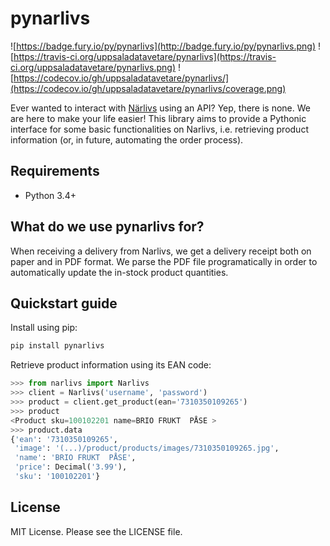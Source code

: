 # pynarlivs

![https://badge.fury.io/py/pynarlivs](http://badge.fury.io/py/pynarlivs.png)
![https://travis-ci.org/uppsaladatavetare/pynarlivs](https://travis-ci.org/uppsaladatavetare/pynarlivs.png)
![https://codecov.io/gh/uppsaladatavetare/pynarlivs/](https://codecov.io/gh/uppsaladatavetare/pynarlivs/coverage.png)

Ever wanted to interact with [Närlivs](http://www.narlivs.se) using an API?
Yep, there is none. We are here to make your life easier! This library aims
to provide a Pythonic interface for some basic functionalities on Narlivs,
i.e. retrieving product information (or, in future, automating the order
process).

## Requirements

- Python 3.4+

## What do we use pynarlivs for?

When receiving a delivery from Narlivs, we get a delivery receipt both on paper
and in PDF format. We parse the PDF file programatically in order to automatically
update the in-stock product quantities.

## Quickstart guide

Install using pip:

```bash
pip install pynarlivs
```

Retrieve product information using its EAN code:
```python
>>> from narlivs import Narlivs
>>> client = Narlivs('username', 'password')
>>> product = client.get_product(ean='7310350109265')
>>> product
<Product sku=100102201 name=BRIO FRUKT  PÅSE >
>>> product.data
{'ean': '7310350109265',
 'image': '(...)/product/products/images/7310350109265.jpg',
 'name': 'BRIO FRUKT  PÅSE',
 'price': Decimal('3.99'),
 'sku': '100102201'}
```

## License

MIT License. Please see the LICENSE file.
